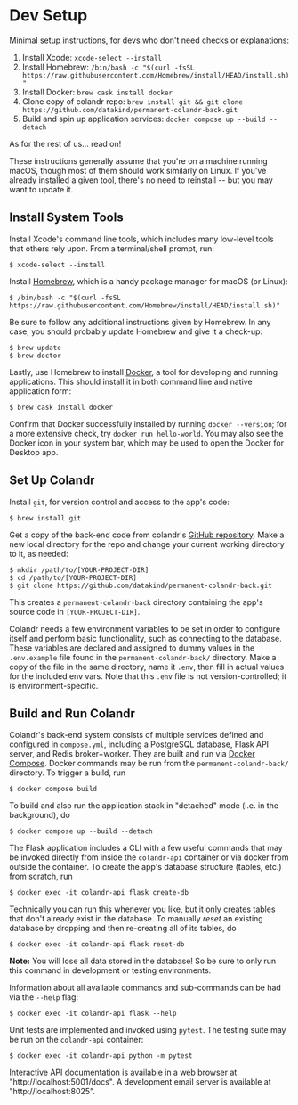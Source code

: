 # Dev Setup

Minimal setup instructions, for devs who don't need checks or explanations:

1. Install Xcode: `xcode-select --install`
1. Install Homebrew: `/bin/bash -c "$(curl -fsSL https://raw.githubusercontent.com/Homebrew/install/HEAD/install.sh)"`
1. Install Docker: `brew cask install docker`
1. Clone copy of colandr repo: `brew install git && git clone https://github.com/datakind/permanent-colandr-back.git`
1. Build and spin up application services: `docker compose up --build --detach`

As for the rest of us... read on!

These instructions generally assume that you're on a machine running macOS, though most of them should work similarly on Linux. If you've already installed a given tool, there's no need to reinstall -- but you may want to update it.


## Install System Tools

Install Xcode's command line tools, which includes many low-level tools that others rely upon. From a terminal/shell prompt, run:

```shell
$ xcode-select --install
```

Install [Homebrew](http://brew.sh), which is a handy package manager for macOS (or Linux):

```shell
$ /bin/bash -c "$(curl -fsSL https://raw.githubusercontent.com/Homebrew/install/HEAD/install.sh)"
```

Be sure to follow any additional instructions given by Homebrew. In any case, you should probably update Homebrew and give it a check-up:

```shell
$ brew update
$ brew doctor
```

Lastly, use Homebrew to install [Docker](https://docs.docker.com), a tool for developing and running applications. This should install it in both command line and native application form:

```shell
$ brew cask install docker
```

Confirm that Docker successfully installed by running `docker --version`; for a more extensive check, try `docker run hello-world`. You may also see the Docker icon in your system bar, which may be used to open the Docker for Desktop app.


## Set Up Colandr

Install `git`, for version control and access to the app's code:

```shell
$ brew install git
```

Get a copy of the back-end code from colandr's [GitHub repository](https://github.com/datakind/permanent-colandr-back). Make a new local directory for the repo and change your current working directory to it, as needed:

```shell
$ mkdir /path/to/[YOUR-PROJECT-DIR]
$ cd /path/to/[YOUR-PROJECT-DIR]
$ git clone https://github.com/datakind/permanent-colandr-back.git
```

This creates a `permanent-colandr-back` directory containing the app's source code in `[YOUR-PROJECT-DIR]`.

Colandr needs a few environment variables to be set in order to configure itself and perform basic functionality, such as connecting to the database. These variables are declared and assigned to dummy values in the `.env.example` file found in the `permanent-colandr-back/` directory. Make a copy of the file in the same directory, name it `.env`, then fill in actual values for the included env vars. Note that this `.env` file is not version-controlled; it is environment-specific.


## Build and Run Colandr

Colandr's back-end system consists of multiple services defined and configured in `compose.yml`, including a PostgreSQL database, Flask API server, and Redis broker+worker. They are built and run via [Docker Compose](https://docs.docker.com/compose). Docker commands may be run from the `permanent-colandr-back/` directory. To trigger a build, run

```shell
$ docker compose build
```

To build and also run the application stack in "detached" mode (i.e. in the background), do

```shell
$ docker compose up --build --detach
```

The Flask application includes a CLI with a few useful commands that may be invoked directly from inside the `colandr-api` container or via docker from outside the container. To create the app's database structure (tables, etc.) from scratch, run

```shell
$ docker exec -it colandr-api flask create-db
```

Technically you can run this whenever you like, but it only creates tables that don't already exist in the database. To manually _reset_ an existing database by dropping and then re-creating all of its tables, do

```shell
$ docker exec -it colandr-api flask reset-db
```

**Note:** You will lose all data stored in the database! So be sure to only run this command in development or testing environments.

Information about all available commands and sub-commands can be had via the `--help` flag:

```shell
$ docker exec -it colandr-api flask --help
```

Unit tests are implemented and invoked using `pytest`. The testing suite may be run on the `colandr-api` container:

```shell
$ docker exec -it colandr-api python -m pytest
```

Interactive API documentation is available in a web browser at "http://localhost:5001/docs". A development email server is available at "http://localhost:8025".
